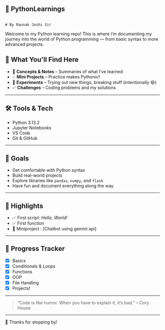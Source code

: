 ## 🐍 PythonLearnings
                                                                             # By Raunak Joshi Sir

Welcome to my Python learning repo! This is where I’m documenting my journey into the world of Python programming — from basic syntax to more advanced projects.

## 📘 What You'll Find Here

- 🧠 **Concepts & Notes** – Summaries of what I’ve learned
- 💡 **Mini Projects** – Practice makes Pythonic!
- 🧪 **Experiments** – Trying out new things, breaking stuff (intentionally 😄)
- ✅ **Challenges** – Coding problems and my solutions

---

## 🛠 Tools & Tech

- Python 3.13.2
- Jupyter Notebooks
- VS Code
- Git & GitHub

---

## 🌱 Goals

- Get comfortable with Python syntax
- Build real-world projects
- Explore libraries like `pandas`, `numpy`, and `flask`
- Have fun and document everything along the way

---

## 📌 Highlights

- ✅ First script: *Hello, World!*
- ✅ First function
- 🚧 Miniproject : [Chatbot using gemini api]

---


## 🐾 Progress Tracker

- [x] Basics
- [x] Conditionals & Loops
- [x] Functions
- [x] OOP
- [x] File Handling
- [x] Projects!

---

> “Code is like humor. When you have to explain it, it’s bad.” – Cory House

---

🎉 Thanks for stopping by!

                                                                                                
